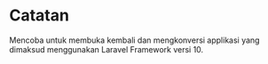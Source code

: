 # Catatan

Mencoba untuk membuka kembali dan mengkonversi applikasi yang dimaksud menggunakan Laravel Framework versi 10.
